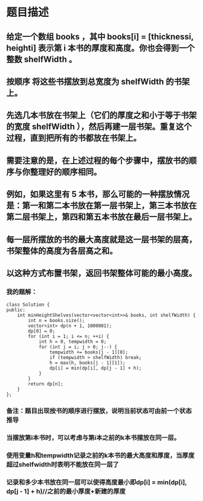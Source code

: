 # 题目描述
## 给定一个数组 books ，其中 books[i] = [thicknessi, heighti] 表示第 i 本书的厚度和高度。你也会得到一个整数 shelfWidth 。
## 按顺序 将这些书摆放到总宽度为 shelfWidth 的书架上。
## 先选几本书放在书架上（它们的厚度之和小于等于书架的宽度 shelfWidth ），然后再建一层书架。重复这个过程，直到把所有的书都放在书架上。
## 需要注意的是，在上述过程的每个步骤中，摆放书的顺序与你整理好的顺序相同。
## 例如，如果这里有 5 本书，那么可能的一种摆放情况是：第一和第二本书放在第一层书架上，第三本书放在第二层书架上，第四和第五本书放在最后一层书架上。
## 每一层所摆放的书的最大高度就是这一层书架的层高，书架整体的高度为各层高之和。
## 以这种方式布置书架，返回书架整体可能的最小高度。
### 我的题解：
```
class Solution {
public:
    int minHeightShelves(vector<vector<int>>& books, int shelfWidth) {
        int n = books.size();
        vector<int> dp(n + 1, 1000001);
        dp[0] = 0;
        for (int i = 1; i <= n; ++i) {
            int h = 0, tempwidth = 0;
            for (int j = i; j > 0; j--) {
                tempwidth += books[j - 1][0];
                if (tempwidth > shelfWidth) break;
                h = max(h, books[j - 1][1]);
                dp[i] = min(dp[i], dp[j - 1] + h);
            }
        }
        return dp[n];
    }
};
```
### **备注**：题目出现按书的顺序进行摆放，说明当前状态可由前一个状态推导
### 当摆放第i本书时，可以考虑与第i本之前的k本书摆放在同一层。
### 使用变量h和tempwidth记录之前的k本书的最大高度和厚度，当厚度超过shelfwidth时表明不能放在同一层了
### 记录和多少本书放在同一层可以使得高度最小即dp[i] = min(dp[i], dp[j - 1] + h)//之前的最小厚度+新建的厚度